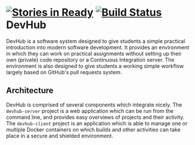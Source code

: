 [![Stories in Ready](https://badge.waffle.io/devhub-tud/devhub.png?label=ready&title=Ready)](https://waffle.io/devhub-tud/devhub)
[![Build Status](https://travis-ci.org/devhub-tud/devhub.svg?branch=master)](https://travis-ci.org/devhub-tud/devhub)
DevHub
======

DevHub is a software system designed to give students a simple practical introduction into modern software development. It provides an environment in which they can work on practical assignments without setting up their own (private) code repository or a Continuous Integration server. The environment is also designed to give students a working simple workflow largely based on GitHub's pull requests system. 

Architecture
------------

DevHub is comprised of several components which integrate nicely. The `devhub-server` project is a web application which can be run from the command line, and provides easy overviews of projects and their activity. The `devhub-client` project is an application which is able to manage one or multiple Docker containers on which builds and other activities can take place in a secure and shielded environment.
